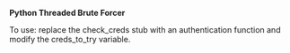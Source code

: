 **Python Threaded Brute Forcer**

To use: replace the check_creds stub with an authentication function and modify the creds_to_try variable.